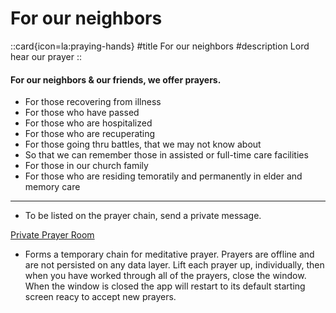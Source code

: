 # For our neighbors

::card{icon=la:praying-hands}
#title
For our neighbors
#description
Lord hear our prayer
::

#### For our neighbors & our friends, we offer prayers.

- For those recovering from illness
- For those who have passed
- For those who are hospitalized
- For those who are recuperating
- For those going thru battles, that we may not know about
- So that we can remember those in assisted or full-time care facilities
- For those in our church family
- For those who are residing temoratily and permanently in elder and memory care

---

- To be listed on the prayer chain, send a private message.

[Private Prayer Room](https://minovina.bfsio.workers.dev)
- Forms a temporary chain for meditative prayer. Prayers are offline and are not persisted on any data layer. Lift each prayer up, individually, then when you have worked through all of the prayers, close the window. When the window is closed the app will restart to its default starting screen reacy to accept new prayers.
